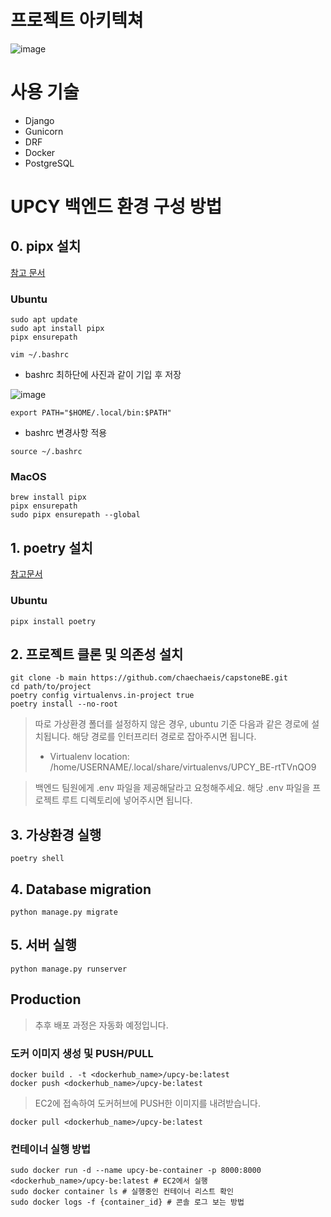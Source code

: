 # 프로젝트 아키텍쳐

![image](https://github.com/user-attachments/assets/9386b6fe-a1d6-4c04-b5a0-c44a882bf8ee)

# 사용 기술
- Django
- Gunicorn
- DRF
- Docker
- PostgreSQL

# UPCY 백엔드 환경 구성 방법

## 0. pipx 설치 

[참고 문서](https://pipx.pypa.io/stable/installation/)
### Ubuntu
```shell
sudo apt update
sudo apt install pipx
pipx ensurepath

vim ~/.bashrc
```

- bashrc 최하단에 사진과 같이 기입 후 저장

![image](https://github.com/user-attachments/assets/d9e08953-87ba-4876-9036-5a375b1cd994)

```text
export PATH="$HOME/.local/bin:$PATH"
```

- bashrc 변경사항 적용
```shell
source ~/.bashrc
```

### MacOS
```shell
brew install pipx
pipx ensurepath
sudo pipx ensurepath --global
```

## 1. poetry 설치
[참고문서](https://python-poetry.org/docs/#installation)
### Ubuntu
```shell
pipx install poetry
```

## 2. 프로젝트 클론 및 의존성 설치
```shell
git clone -b main https://github.com/chaechaeis/capstoneBE.git
cd path/to/project
poetry config virtualenvs.in-project true
poetry install --no-root
```

> 따로 가상환경 폴더를 설정하지 않은 경우, ubuntu 기준 다음과 같은 경로에 설치됩니다. 해당 경로를 인터프리터 경로로 잡아주시면 됩니다.
> - Virtualenv location: /home/USERNAME/.local/share/virtualenvs/UPCY_BE-rtTVnQO9

> 백엔드 팀원에게 .env 파일을 제공해달라고 요청해주세요. 해당 .env 파일을 프로젝트 루트 디렉토리에 넣어주시면 됩니다.

## 3. 가상환경 실행
```shell
poetry shell
```

## 4. Database migration
```shell
python manage.py migrate
```

## 5. 서버 실행
```shell
python manage.py runserver
```

## Production

> 추후 배포 과정은 자동화 예정입니다.

### 도커 이미지 생성 및 PUSH/PULL
```shell
docker build . -t <dockerhub_name>/upcy-be:latest
docker push <dockerhub_name>/upcy-be:latest
```

> EC2에 접속하여 도커허브에 PUSH한 이미지를 내려받습니다.
```shell
docker pull <dockerhub_name>/upcy-be:latest
```

### 컨테이너 실행 방법
```shell
sudo docker run -d --name upcy-be-container -p 8000:8000 <dockerhub_name>/upcy-be:latest # EC2에서 실행
sudo docker container ls # 실행중인 컨테이너 리스트 확인
sudo docker logs -f {container_id} # 콘솔 로그 보는 방법
```
